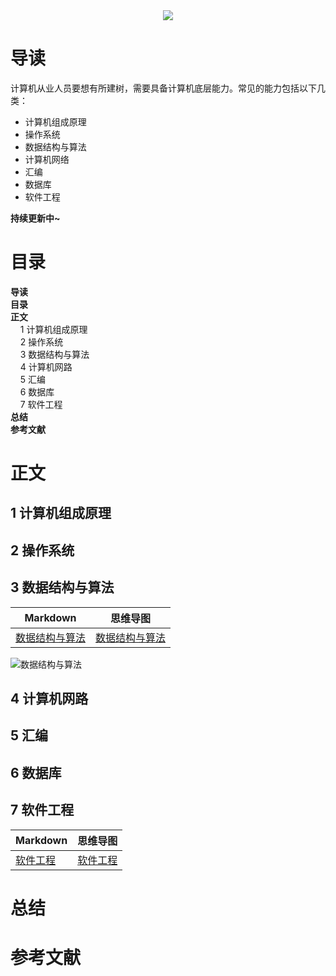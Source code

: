 <div align="center"><img src="https://gitee.com/struggle3014/picBed/raw/master/name_code.png"></div>

# 导读

计算机从业人员要想有所建树，需要具备计算机底层能力。常见的能力包括以下几类：

* 计算机组成原理
* 操作系统
* 数据结构与算法
* 计算机网络
* 汇编
* 数据库
* 软件工程

**持续更新中~**



# 目录

<nav>
<a href='#导读' style='text-decoration:none;font-weight:bolder'>导读</a><br/>
<a href='#目录' style='text-decoration:none;font-weight:bolder'>目录</a><br/>
<a href='#正文' style='text-decoration:none;font-weight:bolder'>正文</a><br/>
&nbsp;&nbsp;&nbsp;&nbsp;<a href='#1 计算机组成原理' style='text-decoration:none;${border-style}'>1 计算机组成原理</a><br/>
&nbsp;&nbsp;&nbsp;&nbsp;<a href='#2 操作系统' style='text-decoration:none;${border-style}'>2 操作系统</a><br/>
&nbsp;&nbsp;&nbsp;&nbsp;<a href='#3 数据结构与算法' style='text-decoration:none;${border-style}'>3 数据结构与算法</a><br/>
&nbsp;&nbsp;&nbsp;&nbsp;<a href='#4 计算机网路' style='text-decoration:none;${border-style}'>4 计算机网路</a><br/>
&nbsp;&nbsp;&nbsp;&nbsp;<a href='#5 汇编' style='text-decoration:none;${border-style}'>5 汇编</a><br/>
&nbsp;&nbsp;&nbsp;&nbsp;<a href='#6 数据库' style='text-decoration:none;${border-style}'>6 数据库</a><br/>
&nbsp;&nbsp;&nbsp;&nbsp;<a href='#7 软件工程' style='text-decoration:none;${border-style}'>7 软件工程</a><br/>
<a href='#总结' style='text-decoration:none;font-weight:bolder'>总结</a><br/>
<a href='#参考文献' style='text-decoration:none;font-weight:bolder'>参考文献</a><br/>
</nav>

# 正文

## 1 计算机组成原理



## 2 操作系统



## 3 数据结构与算法

| Markdown                                                  | 思维导图                                                     |
| --------------------------------------------------------- | ------------------------------------------------------------ |
| [数据结构与算法](./docs/数据结构与算法/数据结构与算法.md) | [数据结构与算法](./docs/数据结构与算法/MindMapping/数据结构与算法.xmind) |

![数据结构与算法](https://gitee.com/struggle3014/picBed/raw/master/数据结构与算法.png)

## 4 计算机网路



## 5 汇编



## 6 数据库



## 7 软件工程

| Markdown                      | 思维导图                                              |
| ----------------------------- | ----------------------------------------------------- |
| [软件工程](./doc/软件工程.md) | [软件工程](./doc/软件工程/MindMapping/软件工程.xmind) |



# 总结





# 参考文献


